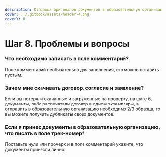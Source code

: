 ```yaml
---
description: Отправка оригиналов документов в образовательную организацию.
cover: ../.gitbook/assets/header-4.png
coverY: 0
---
```


# Шаг 8. Проблемы и вопросы

### Что необходимо записать в поле комментарий?

Поле комментарий необязательно для заполнения, его можно оставить пустым.

### Зачем мне скачивать договор, согласие и заявление?

Если вы потеряли скачанные и загруженные на проверку, на шаге 6, документы, либо распечатали договор в одном экземпляры, а отправить в образовательную организацию необходимо 2/3 образца, то вы можете получить  дубликаты своих документов.&#x20;

### Если  я принес документы в образовательную организацию, что писать в поле трек-номер?

Поставьте нули или прочерк и в поле комментарий укажите, что документы принесли лично.

